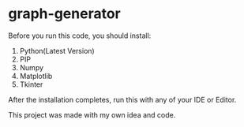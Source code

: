 # graph-generator
Before you run this code, you should install:
1. Python(Latest Version)
2. PIP
3. Numpy
4. Matplotlib
5. Tkinter


After the installation completes, run this with any of your IDE or Editor.

This project was made with my own idea and code.
